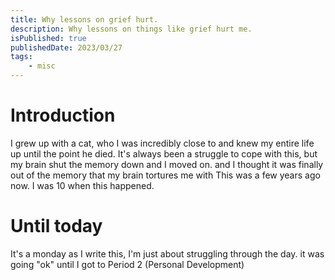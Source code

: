 ```yaml
---
title: Why lessons on grief hurt.
description: Why lessons on things like grief hurt me.
isPublished: true
publishedDate: 2023/03/27
tags:
    - misc
---
```

# Introduction
I grew up with a cat, who I was incredibly close to and knew my entire life up until the point he died.
It's always been a struggle to cope with this, but my brain shut the memory down and I moved on. and I thought it was finally out of the memory that my brain tortures me with
This was a few years ago now. I was 10 when this happened.

# Until today
It's a monday as I write this, I'm just about struggling through the day. it was going "ok" until I got to Period 2 (Personal Development)

